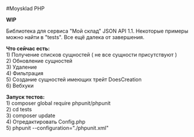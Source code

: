 #Moysklad PHP

**WIP**

Библиотека для сервиса "Мой склад" JSON API 1.1. Некоторые примеры можно найти в "tests". Все ещё далека от завершения.

**Что сейчас есть:**<br />
    1) Получение списков сущностей ( не все сущности присутствуют )<br />
    2) Обновление сущностей<br />
    3) Удаление<br />
    4) Фильтрация<br />
    5) Создание сущностей имеющих трейт DoesCreation<br />
    6) Вебхуки<br />


**Запуск тестов:**<br />
    1) composer global require phpunit/phpunit<br />
    2) cd tests<br />
    3) composer update<br />
    4) Отредактировать Config.php <br />
    5) phpunit --configuration="./phpunit.xml"